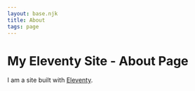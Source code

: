 ```yaml
---
layout: base.njk
title: About
tags: page
---
```


# My Eleventy Site - About Page

I am a site built with [Eleventy](https://www.11ty.io/).